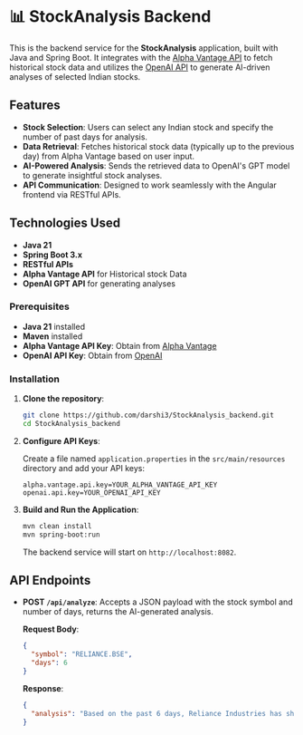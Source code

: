 
# 📊 StockAnalysis Backend

This is the backend service for the **StockAnalysis** application, built with Java and Spring Boot. It integrates with the [Alpha Vantage API](https://www.alphavantage.co/) 
to fetch historical stock data and utilizes the [OpenAI API](https://platform.openai.com/) to generate AI-driven analyses of selected Indian stocks.

##  Features

- **Stock Selection**: Users can select any Indian stock and specify the number of past days for analysis.
- **Data Retrieval**: Fetches historical stock data (typically up to the previous day) from Alpha Vantage based on user input.
- **AI-Powered Analysis**: Sends the retrieved data to OpenAI's GPT model to generate insightful stock analyses.
- **API Communication**: Designed to work seamlessly with the Angular frontend via RESTful APIs.

##  Technologies Used

- **Java 21**
- **Spring Boot 3.x**
- **RESTful APIs**
- **Alpha Vantage API** for Historical stock Data
- **OpenAI GPT API** for generating analyses

### Prerequisites

- **Java 21** installed
- **Maven** installed
- **Alpha Vantage API Key**: Obtain from [Alpha Vantage](https://www.alphavantage.co/support/#api-key)
- **OpenAI API Key**: Obtain from [OpenAI](https://platform.openai.com/account/api-keys)

### Installation

1. **Clone the repository**:

   ```bash
   git clone https://github.com/darshi3/StockAnalysis_backend.git
   cd StockAnalysis_backend
   ```

2. **Configure API Keys**:

   Create a file named `application.properties` in the `src/main/resources` directory and add your API keys:

   ```properties
   alpha.vantage.api.key=YOUR_ALPHA_VANTAGE_API_KEY
   openai.api.key=YOUR_OPENAI_API_KEY
   ```

3. **Build and Run the Application**:

   ```bash
   mvn clean install
   mvn spring-boot:run
   ```

   The backend service will start on `http://localhost:8082`.

##  API Endpoints

- **POST `/api/analyze`**: Accepts a JSON payload with the stock symbol and number of days, returns the AI-generated analysis.

   **Request Body**:

   ```json
   {
     "symbol": "RELIANCE.BSE",
     "days": 6
   }
   ```

   **Response**:

   ```json
   {
     "analysis": "Based on the past 6 days, Reliance Industries has shown..."
   }
   ```



